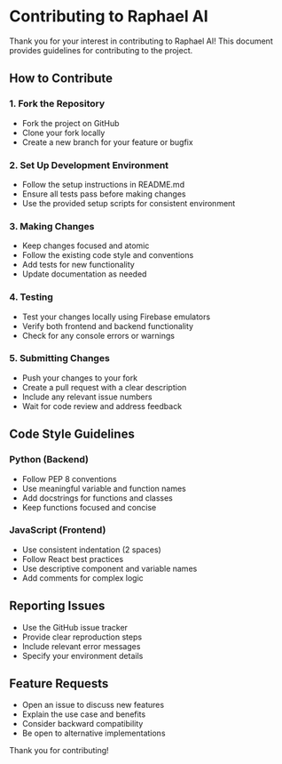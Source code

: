 # Contributing to Raphael AI

Thank you for your interest in contributing to Raphael AI! This document provides guidelines for contributing to the project.

## How to Contribute

### 1. Fork the Repository
- Fork the project on GitHub
- Clone your fork locally
- Create a new branch for your feature or bugfix

### 2. Set Up Development Environment
- Follow the setup instructions in README.md
- Ensure all tests pass before making changes
- Use the provided setup scripts for consistent environment

### 3. Making Changes
- Keep changes focused and atomic
- Follow the existing code style and conventions
- Add tests for new functionality
- Update documentation as needed

### 4. Testing
- Test your changes locally using Firebase emulators
- Verify both frontend and backend functionality
- Check for any console errors or warnings

### 5. Submitting Changes
- Push your changes to your fork
- Create a pull request with a clear description
- Include any relevant issue numbers
- Wait for code review and address feedback

## Code Style Guidelines

### Python (Backend)
- Follow PEP 8 conventions
- Use meaningful variable and function names
- Add docstrings for functions and classes
- Keep functions focused and concise

### JavaScript (Frontend)
- Use consistent indentation (2 spaces)
- Follow React best practices
- Use descriptive component and variable names
- Add comments for complex logic

## Reporting Issues

- Use the GitHub issue tracker
- Provide clear reproduction steps
- Include relevant error messages
- Specify your environment details

## Feature Requests

- Open an issue to discuss new features
- Explain the use case and benefits
- Consider backward compatibility
- Be open to alternative implementations

Thank you for contributing!
